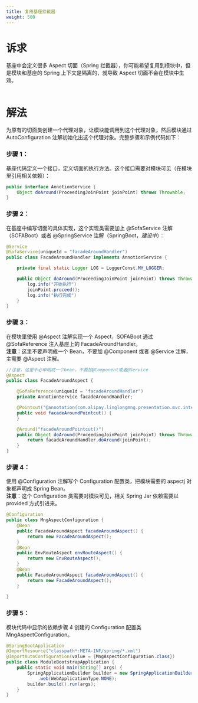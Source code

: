 ```yaml
---
title: 复用基座拦截器
weight: 500
---
```


# 诉求
基座中会定义很多 Aspect 切面（Spring 拦截器），你可能希望复用到模块中，但是模块和基座的 Spring 上下文是隔离的，就导致 Aspect 切面不会在模块中生效。<br/><br/>

# 解法
为原有的切面类创建一个代理对象，让模块能调用到这个代理对象，然后模块通过 AutoConfiguration 注解初始化出这个代理对象。完整步骤和示例代码如下：

### 步骤 1：
基座代码定义一个接口，定义切面的执行方法。这个接口需要对模块可见（在模块里引用相关依赖）：
```java
public interface AnnotionService {
    Object doAround(ProceedingJoinPoint joinPoint) throws Throwable;
}
```

### 步骤 2：
在基座中编写切面的具体实现，这个实现类需要加上 @SofaService 注解（SOFABoot）或者 @SpringService 注解（SpringBoot，_建设中_）：
```java
@Service
@SofaService(uniqueId = "facadeAroundHandler")
public class FacadeAroundHandler implements AnnotionService {

    private final static Logger LOG = LoggerConst.MY_LOGGER;

    public Object doAround(ProceedingJoinPoint joinPoint) throws Throwable {
        log.info("开始执行")
        joinPoint.proceed();
        log.info("执行完成")
    }
}
```

### 步骤 3：
在模块里使用 @Aspect 注解实现一个 Aspect，SOFABoot 通过 @SofaReference 注入基座上的 FacadeAroundHandler。<br />**注意**：这里不要声明成一个 Bean，不要加 @Component 或者 @Service 注解，主需要 @Aspect 注解。
```java
//注意，这里不必申明成一个bean，不要加@Component或者@Service
@Aspect
public class FacadeAroundAspect {

    @SofaReference(uniqueId = "facadeAroundHandler")
    private AnnotionService facadeAroundHandler;

    @Pointcut("@annotation(com.alipay.linglongmng.presentation.mvc.interceptor.FacadeAround)")
    public void facadeAroundPointcut() {
    }

    @Around("facadeAroundPointcut()")
    public Object doAround(ProceedingJoinPoint joinPoint) throws Throwable {
        return facadeAroundHandler.doAround(joinPoint);
    }
}
```

### 步骤 4：
使用 @Configuration 注解写个 Configuration 配置类，把模块需要的 aspectj 对象都声明成 Spring Bean。<br />**注意**：这个 Configuration 类需要对模块可见，相关 Spring Jar 依赖需要以 <scope>provided</scope> 方式引进来。
```java
@Configuration
public class MngAspectConfiguration {
    @Bean
    public FacadeAroundAspect facadeAroundAspect() {
        return new FacadeAroundAspect();
    }
    @Bean
    public EnvRouteAspect envRouteAspect() {
        return new EnvRouteAspect();
    }
    @Bean
    public FacadeAroundAspect facadeAroundAspect() {
        return new FacadeAroundAspect();
    }
    
}
```

### 步骤 5：
模块代码中显示的依赖步骤 4 创建的 Configuration 配置类 MngAspectConfiguration。
```java
@SpringBootApplication
@ImportResource("classpath*:META-INF/spring/*.xml")
@ImportAutoConfiguration(value = {MngAspectConfiguration.class})
public class ModuleBootstrapApplication {
    public static void main(String[] args) {
        SpringApplicationBuilder builder = new SpringApplicationBuilder(ModuleBootstrapApplication.class)
        	.web(WebApplicationType.NONE);
        builder.build().run(args);
    }
}
```

<br/>
<br/>
